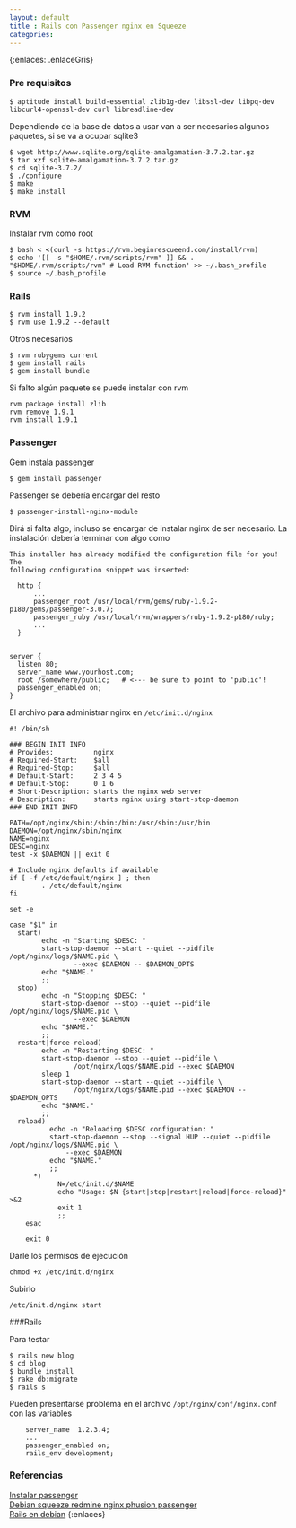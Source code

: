 ```yaml
---
layout: default
title : Rails con Passenger nginx en Squeeze
categories:
---
```

{:enlaces: .enlaceGris}


### Pre requisitos 


	$ aptitude install build-essential zlib1g-dev libssl-dev libpq-dev libcurl4-openssl-dev curl libreadline-dev

Dependiendo de la base de datos a usar van a ser necesarios algunos paquetes, si se va a ocupar sqlite3

	$ wget http://www.sqlite.org/sqlite-amalgamation-3.7.2.tar.gz
	$ tar xzf sqlite-amalgamation-3.7.2.tar.gz
	$ cd sqlite-3.7.2/
	$ ./configure
	$ make
	$ make install


### RVM  

Instalar rvm como root

	
	$ bash < <(curl -s https://rvm.beginrescueend.com/install/rvm)
	$ echo '[[ -s "$HOME/.rvm/scripts/rvm" ]] && . "$HOME/.rvm/scripts/rvm" # Load RVM function' >> ~/.bash_profile
	$ source ~/.bash_profile

### Rails 

	$ rvm install 1.9.2
	$ rvm use 1.9.2 --default 

Otros necesarios 

	$ rvm rubygems current
	$ gem install rails
	$ gem install bundle

Si falto algún paquete se puede instalar con rvm 

	rvm package install zlib
	rvm remove 1.9.1
	rvm install 1.9.1


### Passenger 

Gem instala passenger 

	$ gem install passenger

Passenger se debería encargar del resto

	$ passenger-install-nginx-module

Dirá si falta algo, incluso se encargar de instalar nginx de ser necesario. 
La instalación debería terminar con algo como 

	This installer has already modified the configuration file for you! The
	following configuration snippet was inserted:

	  http {
		  ...
		  passenger_root /usr/local/rvm/gems/ruby-1.9.2-p180/gems/passenger-3.0.7;
		  passenger_ruby /usr/local/rvm/wrappers/ruby-1.9.2-p180/ruby;
		  ...
	  }


	server {
	  listen 80;
	  server_name www.yourhost.com;
	  root /somewhere/public;   # <--- be sure to point to 'public'!
	  passenger_enabled on;
	}


El archivo para administrar nginx en `/etc/init.d/nginx`


	#! /bin/sh

	### BEGIN INIT INFO
	# Provides:          nginx
	# Required-Start:    $all
	# Required-Stop:     $all
	# Default-Start:     2 3 4 5
	# Default-Stop:      0 1 6
	# Short-Description: starts the nginx web server
	# Description:       starts nginx using start-stop-daemon
	### END INIT INFO

	PATH=/opt/nginx/sbin:/sbin:/bin:/usr/sbin:/usr/bin
	DAEMON=/opt/nginx/sbin/nginx
	NAME=nginx
	DESC=nginx
	test -x $DAEMON || exit 0

	# Include nginx defaults if available
	if [ -f /etc/default/nginx ] ; then
			. /etc/default/nginx
	fi

	set -e

	case "$1" in
	  start)
			echo -n "Starting $DESC: "
			start-stop-daemon --start --quiet --pidfile /opt/nginx/logs/$NAME.pid \
					--exec $DAEMON -- $DAEMON_OPTS
			echo "$NAME."
			;;
	  stop)
			echo -n "Stopping $DESC: "
			start-stop-daemon --stop --quiet --pidfile /opt/nginx/logs/$NAME.pid \
					--exec $DAEMON
			echo "$NAME."
			;;
	  restart|force-reload)
			echo -n "Restarting $DESC: "
			start-stop-daemon --stop --quiet --pidfile \
					/opt/nginx/logs/$NAME.pid --exec $DAEMON
			sleep 1
			start-stop-daemon --start --quiet --pidfile \
					/opt/nginx/logs/$NAME.pid --exec $DAEMON -- $DAEMON_OPTS
			echo "$NAME."
			;;
	  reload)
			  echo -n "Reloading $DESC configuration: "
			  start-stop-daemon --stop --signal HUP --quiet --pidfile     /opt/nginx/logs/$NAME.pid \
				  --exec $DAEMON
			  echo "$NAME."
			  ;;
		  *)
				N=/etc/init.d/$NAME
				echo "Usage: $N {start|stop|restart|reload|force-reload}" >&2
				exit 1
				;;
		esac

		exit 0


Darle los permisos de ejecución

	chmod +x /etc/init.d/nginx

Subirlo

	/etc/init.d/nginx start 

###Rails 

Para testar 

	$ rails new blog 
	$ cd blog
	$ bundle install
	$ rake db:migrate
	$ rails s

Pueden presentarse problema en el archivo `/opt/nginx/conf/nginx.conf` con las variables

        server_name  1.2.3.4;
		...
		passenger_enabled on;
		rails_env development; 

### Referencias 

[Instalar passenger](http://www.modrails.com/install.html)  
[Debian squeeze redmine nginx phusion passenger](http://sourcode.net/debian-squeeze-redmine-nginx-phusion-passenger/)  
[Rails en debian](http://juanpabloaj.github.com/rails/debian/rvm/2011/05/22/rails-en-debian.html) 
{:enlaces}
